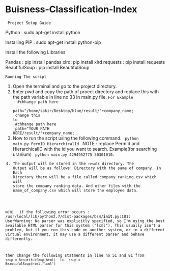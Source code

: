 # Buisness-Classification-Index
<code> Project Setup Guide </code>

Python : sudo apt-get install python

Installing PIP : sudo apt-get install python-pip

Install the following Libraries

Pandas : pip install pandas
xlrd: pip install xlrd
requests : pip install requests
BeautifulSoup : pip install BeautifulSoup

<code>Running The script</code>

1. Open the terminal and go to the project directory.
2. Enter pwd and copy the path of proect directory and replace this with the path variable in line no 33 in main.py file.
   <code>For Example : #chhange path here <br>
   path="/home/sakir/Desktop/blue/result/"+company_name; <br>
   change this to <br>
   #chhange path here <br>
   path="YOUR PATH HERE/result/"+company_name; <br></code>
3. Now to run the script using the following command.
   <code>
    python main.py PermID HierarchicalId
   </code>
   NOTE : replace PermId and HierarchicalID with the id you want to search.
   Example(for searching uranium) <code> python main.py 4294952775 50301010.
4. The output will be stored in the <code>result</code> directory. The Output will be as follows:
   Directory with the same of company.
   In Each Directory there will be a file called company_ranking.csv which will store the company ranking data.
   And other files with the name_of_company.csv which will store the employee data.

<code>NOTE :</code>
if the following error occurs :
  /usr/local/lib/python2.7/dist-packages/bs4/__init__.py:181: UserWarning: No parser was explicitly specified, so I'm using the best available HTML parser for this system ("lxml"). This usually isn't a problem, but if you run this code on another system, or in a different virtual environment, it may use a different parser and behave differently.


then change the following statments in line no 51 and 81 from
<code> soup = BeautifulSoup(html) </code> to <code> soup = BeautifulSoup(html,"lxml") </code>

